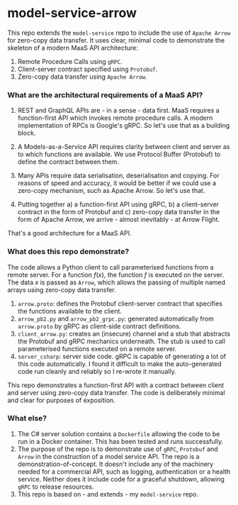 # model-service-arrow

This repo extends the `model-service` repo to include the use of `Apache Arrow` for zero-copy data transfer. It uses clear, minimal code to demonstrate the skeleton of a modern MaaS API architecture:

1) Remote Procedure Calls using `gRPC`.
2) Client-server contract specified using `Protobuf`.
3) Zero-copy data transfer using `Apache Arrow`.

### What are the architectural requirements of a MaaS API?

1) REST and GraphQL APIs are - in a sense - data first. MaaS requires a function-first API which invokes remote procedure calls. A modern implementation of RPCs is Google's gRPC. So let's use that as a building block.

2) A Models-as-a-Service API requires clarity between client and server as to which functions are available. We use Protocol Buffer (Protobuf) to define the contract between them.

3) Many APIs require data serialisation, deserialisation and copying. For reasons of speed and accuracy, it would be better if we could use a zero-copy mechanism, such as Apache Arrow. So let's use that.

4) Putting together a) a function-first API using gRPC, b) a client-server contract in the form of Protobuf and c) zero-copy data transfer in the form of Apache Arrow, we arrive - almost inevitably - at Arrow Flight.

That's a good architecture for a MaaS API.

### What does this repo demonstrate?

The code allows a Python client to call parameterised functions from a remote server. For a function $f(x)$, the function $f$ is executed on the server. The data $x$ is passed as `Arrow`, which allows the passing of multiple named arrays using zero-copy data transfer.

1) `arrow.proto`: defines the Protobuf client-server contract that specifies the functions available to the client.  
2) `arrow_pb2.py` and `arrow_pb2_grpc.py`: generated automatically from `arrow.proto` by gRPC as client-side contract definitions.
3) `client_arrow.py`: creates an (insecure) channel and a stub that abstracts the Protobuf and gRPC mechanics underneath. The stub is used to call parameterised functions executed on a remote server.
4) `server_csharp`: server side code. gRPC is capable of generating a lot of this code automatically. I found it difficult to make the auto-generated code run cleanly and reliably so I re-wrote it manually. 

This repo demonstrates a function-first API with a contract between client and server using zero-copy data transfer. The code is deliberately minimal and clear for purposes of exposition.

### What else?

1) The C# server solution contains a `Dockerfile` allowing the code to be run in a Docker container. This has been tested and runs successfully.  
2) The purpose of the repo is to demonstrate use of `gRPC`, `Protobuf` and `Arrow` in the construction of a model service API. The repo is a demonstration-of-concept. It doesn't include any of the machinery needed for a commercial API, such as logging, authentication or a health service. Neither does it include code for a graceful shutdown, allowing `gRPC` to release resources.
3) This repo is based on - and extends - my `model-service` repo.

